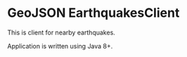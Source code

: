 # GeoJSON EarthquakesClient

This is client for nearby earthquakes. 

Application is written using Java 8+.
